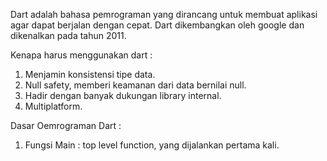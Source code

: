 Dart adalah bahasa pemrograman yang dirancang untuk membuat aplikasi agar dapat berjalan dengan cepat. Dart dikembangkan oleh google dan dikenalkan pada tahun 2011.

Kenapa harus menggunakan dart :

1. Menjamin konsistensi tipe data.
2. Null safety, memberi keamanan dari data bernilai null.
3. Hadir dengan banyak dukungan library internal.
4. Multiplatform.

Dasar Oemrograman Dart :

1. Fungsi Main : top level function, yang dijalankan pertama kali.
